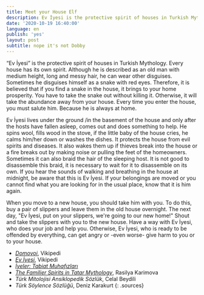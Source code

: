 ```yaml
---
title: Meet your House Elf
description: Ev İyesi is the protective spirit of houses in Turkish Mythology. Every house has its own spirit. Although he is described as an old man with medium height, long and messy hair, he can wear other disguises.
date: '2020-10-19 16:40:00'
language: en
publish: 'yes'
layout: post
subtitle: nope it's not Dobby
---
```


“Ev İyesi” is the protective spirit of houses in Turkish Mythology. Every house has its own spirit. Although he is described as an old man with medium height, long and messy hair, he can wear other disguises. Sometimes he disguises himself as a snake with red eyes. Therefore, it is believed that if you find a snake in the house, it brings to your home prosperity. You have to take the snake out without killing it. Otherwise, it will take the abundance away from your house. Every time you enter the house, you must salute him. Because he is always at home.

Ev İyesi lives under the ground /in the basement of the house and only after the hosts have fallen asleep, comes out and does something to help. He spins wool, fills wood in the stove, if the little baby of the house cries, he calms him/her down or washes the dishes. It protects the house from evil spirits and diseases. It also wakes them up if thieves break into the house or a fire breaks out by making noise or pulling the feet of the homeowners. Sometimes it can also braid the hair of the sleeping host. It is not good to disassemble this braid, it is necessary to wait for it to disassemble on its own. If you hear the sounds of walking and breathing in the house at midnight, be aware that this is Ev İyesi. If your belongings are moved or you cannot find what you are looking for in the usual place, know that it is him again.

When you move to a new house, you should take him with you. To do this, buy a pair of slippers and leave them in the old house overnight. The next day, "Ev İyesi, put on your slippers, we're going to our new home!" Shout and take the slippers with you to the new house.
Have a way with Ev İyesi, who does your job and help you. Otherwise, Ev İyesi, who is ready to be offended by everything, can get angry or -even worse- give harm to you or to your house.

+ *[Domovoi](https://tr.wikipedia.org/wiki/Domovoi#/media/Dosya:Domovoi.jpg)*, Vikipedi
+ *[Ev İyesi](https://tr.wikipedia.org/wiki/Ev_iyesi)*, Vikipedi
+ *[İyeler: Tabiat Muhafızları](https://www.shallwe.com.tr/iyeler-tabiat-muhafizlari/)*
+ *[The Familier Spirits in Tatar Mythology](https://dergipark.org.tr/tr/download/article-file/223080)*, Rasilya Karimova
+ *Türk Mitolojisi Ansiklopedik Sözlük*, Celal Beydili
+ *Türk Söylence Sözlüğü*, Deniz Karakurt
{: .sources}
